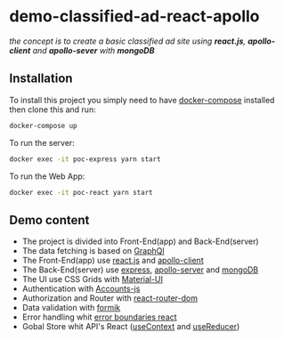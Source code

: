 # demo-classified-ad-react-apollo

_the concept is to create a basic classified ad site using **react.js**, **apollo-client** and **apollo-sever** with **mongoDB**_

## Installation
To install this project you simply need to have [docker-compose](https://docs.docker.com/compose/install/) installed then clone this and run:
```bash
docker-compose up 
```
To run the server:
```bash
docker exec -it poc-express yarn start
```
To run the Web App:
```bash
docker exec -it poc-react yarn start
```
## Demo content
* The project is divided into Front-End(app) and Back-End(server)
* The data fetching is based on [GraphQl](https://graphql.org)
* The Front-End(app) use [react.js](https://reactjs.org) and [apollo-client](https://www.apollographql.com/docs/react/)
* The Back-End(server) use [express](https://www.express.com), [apollo-server](https://www.apollographql.com/docs/apollo-server/) and [mongoDB](https://www.mongodb.com/)
* The UI use CSS Grids with [Material-UI](https://material-ui.com/getting-started/installation/)
* Authentication with [Accounts-js](https://www.accountsjs.com)
* Authorization and Router with [react-router-dom](https://reactrouter.com/web/guides/quick-start)
* Data validation with [formik](https://formik.org/docs/overview)
* Error handling whit [error boundaries react](https://reactjs.org/docs/error-boundaries.html)
* Gobal Store whit API's React ([useContext](https://reactjs.org/docs/hooks-reference.html#usecontext) and [useReducer](https://reactjs.org/docs/hooks-reference.html#usereducer))
